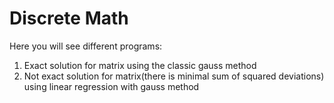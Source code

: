 # Discrete Math
Here you will see different programs:
1) Exact solution for matrix using the classic gauss method
2) Not exact solution for matrix(there is minimal sum of squared deviations) using linear regression with gauss method
